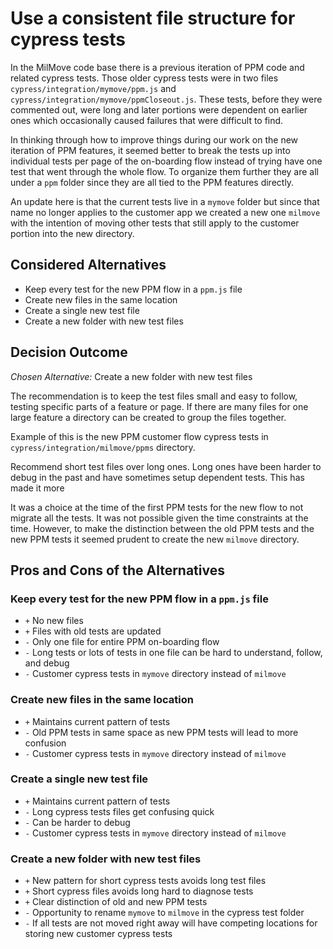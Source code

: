 # Use a consistent file structure for cypress tests

In the MilMove code base there is a previous iteration of PPM code and related cypress tests. Those older cypress tests were in two files `cypress/integration/mymove/ppm.js` and `cypress/integration/mymove/ppmCloseout.js`. These tests, before they were commented out, were long and later portions were dependent on earlier ones which occasionally caused failures that were difficult to find.

In thinking through how to improve things during our work on the new iteration of PPM features, it seemed better to break the tests up into individual tests per page of the on-boarding flow instead of trying have one test that went through the whole flow. To organize them further they are all under a `ppm` folder since they are all tied to the PPM features directly.

An update here is that the current tests live in a `mymove` folder but since that name no longer applies to the customer app we created a new one `milmove` with the intention of moving other tests that still apply to the customer portion into the new directory.

## Considered Alternatives

- Keep every test for the new PPM flow in a `ppm.js` file
- Create new files in the same location
- Create a single new test file
- Create a new folder with new test files

## Decision Outcome

_Chosen Alternative:_ Create a new folder with new test files

The recommendation is to keep the test files small and easy to follow, testing specific parts of a feature or page. If there are many files for one large feature a directory can be created to group the files together.

Example of this is the new PPM customer flow cypress tests in `cypress/integration/milmove/ppms` directory.

Recommend short test files over long ones. Long ones have been harder to debug in the past and have sometimes setup dependent tests. This has made it more

It was a choice at the time of the first PPM tests for the new flow to not migrate all the tests. It was not possible given the time constraints at the time. However, to make the distinction between the old PPM tests and the new PPM tests it seemed prudent to create the new `milmove` directory.

## Pros and Cons of the Alternatives

### Keep every test for the new PPM flow in a `ppm.js` file

- `+` No new files
- `+` Files with old tests are updated
- `-` Only one file for entire PPM on-boarding flow
- `-` Long tests or lots of tests in one file can be hard to understand, follow, and debug
- `-` Customer cypress tests in `mymove` directory instead of `milmove`

### Create new files in the same location

- `+` Maintains current pattern of tests
- `-` Old PPM tests in same space as new PPM tests will lead to more confusion
- `-` Customer cypress tests in `mymove` directory instead of `milmove`

### Create a single new test file

- `+` Maintains current pattern of tests
- `-` Long cypress tests files get confusing quick
- `-` Can be harder to debug
- `-` Customer cypress tests in `mymove` directory instead of `milmove`

### Create a new folder with new test files

- `+` New pattern for short cypress tests avoids long test files
- `+` Short cypress files avoids long hard to diagnose tests
- `+` Clear distinction of old and new PPM tests
- `-` Opportunity to rename `mymove` to `milmove` in the cypress test folder
- `-` If all tests are not moved right away will have competing locations for storing new customer cypress tests
